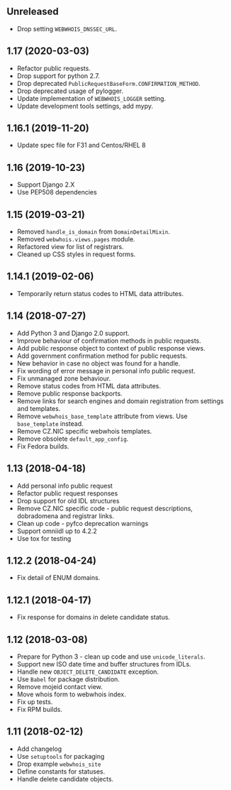 ## Unreleased ##

 * Drop setting ``WEBWHOIS_DNSSEC_URL``.

## 1.17 (2020-03-03) ##

 * Refactor public requests.
 * Drop support for python 2.7.
 * Drop deprecated ``PublicRequestBaseForm.CONFIRMATION_METHOD``.
 * Drop deprecated usage of pylogger.
 * Update implementation of ``WEBWHOIS_LOGGER`` setting.
 * Update development tools settings, add mypy.

## 1.16.1 (2019-11-20) ##
 * Update spec file for F31 and Centos/RHEL 8

## 1.16 (2019-10-23) ##
 * Support Django 2.X
 * Use PEP508 dependencies

## 1.15 (2019-03-21) ##
 * Removed ``handle_is_domain`` from ``DomainDetailMixin``.
 * Removed ``webwhois.views.pages`` module.
 * Refactored view for list of registrars.
 * Cleaned up CSS styles in request forms.

## 1.14.1 (2019-02-06) ##
 * Temporarily return status codes to HTML data attributes.

## 1.14 (2018-07-27) ##

 * Add Python 3 and Django 2.0 support.
 * Improve behaviour of confirmation methods in public requests.
 * Add public response object to context of public response views.
 * Add government confirmation method for public requests.
 * New behavior in case no object was found for a handle.
 * Fix wording of error message in personal info public request.
 * Fix unmanaged zone behaviour.
 * Remove status codes from HTML data attributes.
 * Remove public response backports.
 * Remove links for search engines and domain registration from settings and templates.
 * Remove ``webwhois_base_template`` attribute from views. Use ``base_template`` instead.
 * Remove CZ.NIC specific webwhois templates.
 * Remove obsolete ``default_app_config``.
 * Fix Fedora builds.

## 1.13 (2018-04-18) ##

 * Add personal info public request
 * Refactor public request responses
 * Drop support for old IDL structures
 * Remove CZ.NIC specific code - public request descriptions, dobradomena and registrar links.
 * Clean up code - pyfco deprecation warnings
 * Support omniidl up to 4.2.2
 * Use tox for testing

## 1.12.2 (2018-04-24) ##

 * Fix detail of ENUM domains.

## 1.12.1 (2018-04-17) ##

 * Fix response for domains in delete candidate status.

## 1.12 (2018-03-08) ##

 * Prepare for Python 3 - clean up code and use ``unicode_literals``.
 * Support new ISO date time and buffer structures from IDLs.
 * Handle new ``OBJECT_DELETE_CANDIDATE`` exception.
 * Use ``Babel`` for package distribution.
 * Remove mojeid contact view.
 * Move whois form to webwhois index.
 * Fix up tests.
 * Fix RPM builds.

## 1.11 (2018-02-12) ##

 * Add changelog
 * Use `setuptools` for packaging
 * Drop example `webwhois_site`
 * Define constants for statuses.
 * Handle delete candidate objects.
